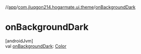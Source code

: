 //[app](../../index.md)/[com.jluqgon214.hogarmate.ui.theme](index.md)/[onBackgroundDark](on-background-dark.md)

# onBackgroundDark

[androidJvm]\
val [onBackgroundDark](on-background-dark.md): [Color](https://developer.android.com/reference/kotlin/androidx/compose/ui/graphics/Color.html)
